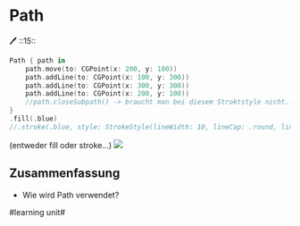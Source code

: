 # Path
🖊️
::15::

```swift
Path { path in
    path.move(to: CGPoint(x: 200, y: 100))
    path.addLine(to: CGPoint(x: 100, y: 300))
    path.addLine(to: CGPoint(x: 300, y: 300))
    path.addLine(to: CGPoint(x: 200, y: 100))
	//path.closeSubpath() -> braucht man bei diesem Stroktstyle nicht...
}
.fill(.blue)
//.stroke(.blue, style: StrokeStyle(lineWidth: 10, lineCap: .round, lineJoin: .round))
```

(entweder fill oder stroke…)
![][image-1]

## Zusammenfassung
- Wie wird Path verwendet?

[image-1]:	assets/Bildschirmfoto%202022-07-27%20um%2015.59.22.png

#learning unit#